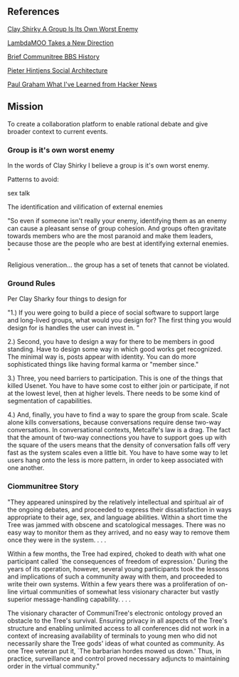 ## References

[Clay Shirky A Group Is Its Own Worst Enemy](http://www.shirky.com/writings/herecomeseverybody/group_enemy.html)

[LambdaMOO Takes a New Direction](http://www.cc.gatech.edu/classes/AY2001/cs6470_fall/LTAND.html)

[Brief Communitree BBS History](http://software.bbsdocumentary.com/APPLE/II/COMMUNITREE/rheingold.txt) 

[Pieter Hintjens Social Architecture](https://www.amazon.com/Social-Architecture-Building-line-Communities-ebook/dp/B01F8I7Z7E/ref=sr_1_5?s=books&ie=UTF8&qid=1499105666&sr=1-5&keywords=pieter+hintjens)

[Paul Graham What I've Learned from Hacker News](http://www.paulgraham.com/hackernews.html)

## Mission

To create a collaboration platform to enable rational debate and give broader context to current events. 

### Group is it's own worst enemy

In the words of Clay Shirky I believe a group is it's own worst enemy. 

Patterns to avoid:

sex talk

The identification and vilification of external enemies

"So even if someone isn't really your enemy, identifying them as an enemy can cause a pleasant sense of group cohesion. And groups often gravitate towards members who are the most paranoid and make them leaders, because those are the people who are best at identifying external enemies. "

Religious veneration... the group has a set of tenets that cannot be violated.

### Ground Rules

Per Clay Sharky  four things to design for

"1.) If you were going to build a piece of social software to support large and long-lived groups, what would you design for? The first thing you would design for is handles the user can invest in. "

2.) Second, you have to design a way for there to be members in good standing. Have to design some way in which good works get recognized. The minimal way is, posts appear with identity. You can do more sophisticated things like having formal karma or "member since." 

3.) Three, you need barriers to participation. This is one of the things that killed Usenet. You have to have some cost to either join or participate, if not at the lowest level, then at higher levels. There needs to be some kind of segmentation of capabilities. 

4.) And, finally, you have to find a way to spare the group from scale. Scale alone kills conversations, because conversations require dense two-way conversations. In conversational contexts, Metcalfe's law is a drag. The fact that the amount of two-way connections you have to support goes up with the square of the users means that the density of conversation falls off very fast as the system scales even a little bit. You have to have some way to let users hang onto the less is more pattern, in order to keep associated with one another. 

### Ciommunitree Story

"They appeared uninspired by the relatively intellectual and spiritual air of the ongoing
debates, and proceeded to express their dissatisfaction in ways appropriate to their
age, sex, and language abilities. Within a short time the Tree was jammed with obscene
and scatological messages. There was no easy way to monitor them as they arrived, and no
easy way to remove them once they were in the system. . . .

Within a few months, the Tree had expired, choked to death with what one participant
called `the consequences of freedom of expression.' During the years of its operation,
however, several young participants took the lessons and implications of such a
community away with them, and proceeded to write their own systems. Within a few years
there was a proliferation of on-line virtual communities of somewhat less visionary
character but vastly superior message-handling capability. . . .

The visionary character of CommuniTree's electronic ontology proved an obstacle to the
Tree's survival. Ensuring privacy in all aspects of the Tree's structure and enabling
unlimited access to all conferences did not work in a context of increasing availability
of terminals to young men who did not necessarily share the Tree gods' ideas of what
counted as community. As one Tree veteran put it, `The barbarian hordes mowed us down.'
Thus, in practice, surveillance and control proved necessary adjuncts to maintaining
order in the virtual community."


